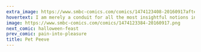 ```yaml
---
extra_image: https://www.smbc-comics.com/comics/1474123408-20160917after.png
hovertext: I am merely a conduit for all the most insightful notions in the history of humanity.
image: https://www.smbc-comics.com/comics/1474123384-20160917.png
next_comic: halloween-feast
prev_comic: pain-into-pleasure
title: Pet Peeve
---
```



